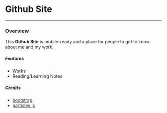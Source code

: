 # Github Site
---

### Overview

This **Github Site** is mobile-ready and a place for people to get to know about me and my work. 

##### Features
* Works
* Reading/Learning Notes

##### Credits

* [bootstrap](https://getbootstrap.com/)
* [particles js](https://vincentgarreau.com/particles.js/)

